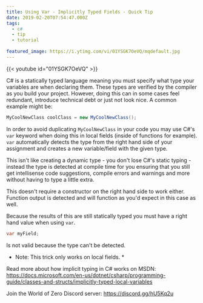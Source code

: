 ```yaml
---
title: Using Var - Implicitly Typed Fields - Quick Tip
date: 2019-02-20T07:54:47.000Z
tags:
  - c#
  - tip
  - tutorial
  
featured_image: https://i.ytimg.com/vi/01YSGK7OeVQ/mqdefault.jpg
---
```


{{< youtube id="01YSGK7OeVQ" >}}

C# is a statically typed language meaning you must specify what type your variables are when declaring them. These types are verified by the compiler as you build your project. However, doing this can in some cases feel redundant, introduce technical debt or just not look nice. A common example might be:

```csharp
MyCoolNewClass coolClass = new MyCoolNewClass();
```

In order to avoid duplicating `MyCoolNewClass` in your code you may use C#'s `var` keyword when doing this in local fields (inside of functions for example). `var` automatically detects the type from the right hand side of your assignment and creates a new variable/field with the given type.

This isn't like creating a dynamic type - you don't lose C#'s static typing - instead the type is detected at compile time for you ensuring that you still get intellisense code suggestions, compile errors and warnings and more without having to type a little extra.

This doesn't require a constructor on the right hand side to work either. Function output is detected and will function as you'd expect in this case as well.

Because the results of this are still statically typed you must have a right hand value when using `var`.

```csharp
var myField;
```

Is not valid because the type can't be detected.

* Note: This trick only works on local fields. *

Read more about how implicit typing in C# works on MSDN: https://docs.microsoft.com/en-us/dotnet/csharp/programming-guide/classes-and-structs/implicitly-typed-local-variables

Join the World of Zero Discord server: https://discord.gg/hU5Kq2u